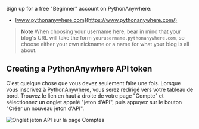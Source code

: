 Sign up for a free "Beginner" account on PythonAnywhere:

* [www.pythonanywhere.com](https://www.pythonanywhere.com/)

> **Note** When choosing your username here, bear in mind that your blog's URL will take the form `yourusername.pythonanywhere.com`, so choose either your own nickname or a name for what your blog is all about.

## Creating a PythonAnywhere API token

C'est quelque chose que vous devez seulement faire une fois. Lorsque vous inscrivez à PythonAnywhere, vous serez redirigé vers votre tableau de bord. Trouvez le lien en haut à droite de votre page "Compte" et sélectionnez un onglet appelé "jeton d'API", puis appuyez sur le bouton "Créer un nouveau jeton d'API".

![Onglet jeton API sur la page Comptes](images/pythonanywhere_create_api_token.png)